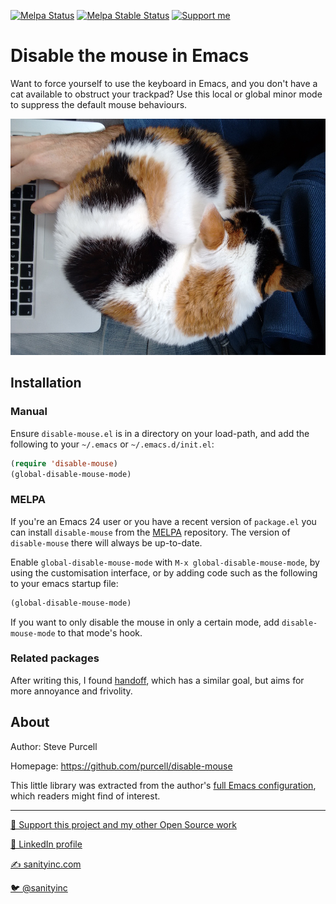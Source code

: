 [![Melpa Status](http://melpa.org/packages/disable-mouse-badge.svg)](http://melpa.org/#/disable-mouse)
[![Melpa Stable Status](http://stable.melpa.org/packages/disable-mouse-badge.svg)](http://stable.melpa.org/#/disable-mouse)
<a href="https://www.patreon.com/sanityinc"><img alt="Support me" src="https://img.shields.io/badge/Support%20Me-%F0%9F%92%97-ff69b4.svg"></a>

# Disable the mouse in Emacs

Want to force yourself to use the keyboard in Emacs, and you don't
have a cat available to obstruct your trackpad? Use this local or
global minor mode to suppress the default mouse behaviours.

![Cat disabling trackpad](disable-mouse-cat.jpg)

## Installation

### Manual

Ensure `disable-mouse.el` is in a directory on your load-path, and
add the following to your `~/.emacs` or `~/.emacs.d/init.el`:

``` lisp
(require 'disable-mouse)
(global-disable-mouse-mode)
```

### MELPA

If you're an Emacs 24 user or you have a recent version of
`package.el` you can install `disable-mouse` from the
[MELPA](http://melpa.org) repository. The version of
`disable-mouse` there will always be up-to-date.

Enable `global-disable-mouse-mode` with `M-x global-disable-mouse-mode`, by using
the customisation interface, or by adding code such as the following
to your emacs startup file:

``` lisp
(global-disable-mouse-mode)
```

If you want to only disable the mouse in only a certain mode, add
`disable-mouse-mode` to that mode's hook.

### Related packages

After writing this, I found
[handoff](https://github.com/rejeep/handoff.el), which has a similar
goal, but aims for more annoyance and frivolity.


## About

Author: Steve Purcell <steve at sanityinc dot com>

Homepage: https://github.com/purcell/disable-mouse

This little library was extracted from the author's
[full Emacs configuration](https://github.com/purcell/emacs.d), which
readers might find of interest.

<hr>

[💝 Support this project and my other Open Source work](https://www.patreon.com/sanityinc)

[💼 LinkedIn profile](https://uk.linkedin.com/in/stevepurcell)

[✍ sanityinc.com](http://www.sanityinc.com/)

[🐦 @sanityinc](https://twitter.com/sanityinc)

